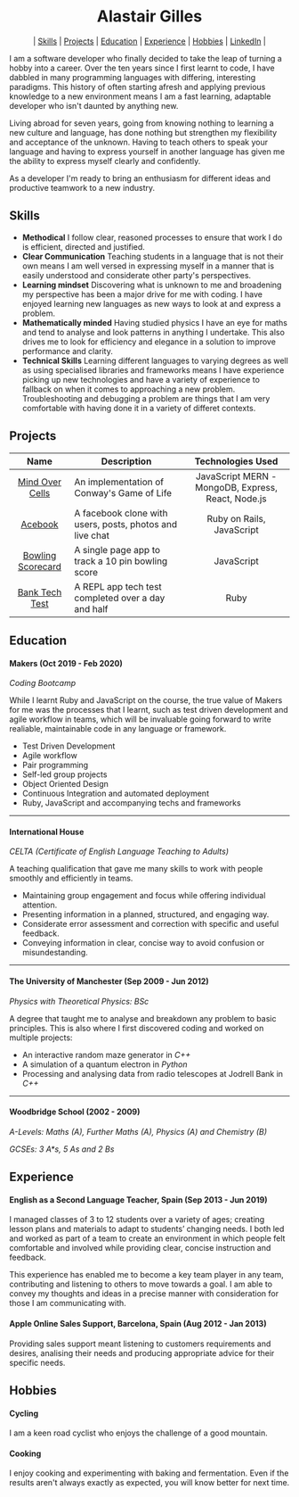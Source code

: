 <h1 align="center">
Alastair Gilles
</h1>

<p align="center">
  | <a href="#Skills">Skills</a>
  | <a href="#Projects">Projects</a>
  | <a href="#Education">Education</a>
  | <a href="#Experience">Experience</a>
  | <a href="#Hobbies">Hobbies</a>
  | <a href="https://www.linkedin.com/in/alastair-gilles-3a1761125/">LinkedIn</a>
  |
</p>

I am a software developer who finally decided to take the leap of turning a
hobby into a career. Over the ten years since I first learnt to code, I have
dabbled in many programming languages with differing, interesting paradigms.
This history of often starting afresh and applying previous knowledge to a new
environment means I am a fast learning, adaptable developer who isn't daunted
by anything new.

Living abroad for seven years, going from knowing nothing to learning a new culture
and language, has done nothing but strengthen my flexibility and acceptance of the
unknown. Having to teach others to speak your language and having to express
yourself in another language has given me the ability to express myself clearly
and confidently.

As a developer I'm ready to bring an enthusiasm for different ideas and 
productive teamwork to a new industry.

## Skills 

- **Methodical** I follow clear, reasoned processes to ensure that work I do
is efficient, directed and justified.
- **Clear Communication** Teaching students in a language that is not their own
means I am well versed in expressing myself in a manner that is easily understood
and considerate other party's perspectives.
- **Learning mindset** Discovering what is unknown to me and broadening my
perspective has been a major drive for me with coding. I have enjoyed learning
new languages as new ways to look at and express a problem.
- **Mathematically minded** Having studied physics I have an eye for maths and
tend to analyse and look patterns in anything I undertake. This also drives me
to look for efficiency and elegance in a solution to improve performance and
clarity.
- **Technical Skills** Learning different languages to varying degrees as well as
using specialised libraries and frameworks means I have experience picking up new
technologies and have a variety of experience to fallback on when it comes to
approaching a new problem. Troubleshooting and debugging a problem are things that
I am very comfortable with having done it in a variety of differet contexts.

## Projects

| Name | Description | Technologies Used |
|:----:|-------------|:-----------------:|
| [Mind Over Cells](https://github.com/Hyan18/the-css) | An implementation of Conway's Game of Life | JavaScript MERN - MongoDB, Express, React, Node.js | 
| [Acebook](https://github.com/ffgi-es/acebook_irrelevant_pests) | A facebook clone with users, posts, photos and live chat | Ruby on Rails, JavaScript |
| [Bowling Scorecard](https://github.com/ffgi-es/bowling-challenge) | A single page app to track a 10 pin bowling score | JavaScript |
| [Bank Tech Test](https://github.com/ffgi-es/bank_tech_test) | A REPL app tech test completed over a day and half | Ruby |

## Education

#### Makers (Oct 2019 - Feb 2020)

*Coding Bootcamp*

While I learnt Ruby and JavaScript on the course, the true value of Makers
for me was the processes that I learnt, such as test driven development and
agile workflow in teams, which will be invaluable going forward to write 
realiable, maintainable code in any language or framework.

- Test Driven Development
- Agile workflow
- Pair programming
- Self-led group projects
- Object Oriented Design
- Continuous Integration and automated deployment
- Ruby, JavaScript and accompanying techs and frameworks
___

#### International House

*CELTA (Certificate of English Language Teaching to Adults)*

A teaching qualification that gave me many skills to work with people smoothly
and efficiently in teams.

- Maintaining group engagement and focus while offering individual attention.
- Presenting information in a planned, structured, and engaging way.
- Considerate error assessment and correction with specific and useful feedback.
- Conveying information in clear, concise way to avoid confusion or misundestanding.
___

#### The University of Manchester (Sep 2009 - Jun 2012)

*Physics with Theoretical Physics: BSc*

A degree that taught me to analyse and breakdown any problem to basic principles. This
is also where I first discovered coding and worked on multiple projects:

- An interactive random maze generator in *C++*
- A simulation of a quantum electron in *Python*
- Processing and analysing data from radio telescopes at Jodrell Bank in *C++*
___

#### Woodbridge School (2002 - 2009)

*A-Levels: Maths (A), Further Maths (A), Physics (A) and Chemistry (B)*

*GCSEs: 3 A\*s, 5 As and 2 Bs*

## Experience

#### English as a Second Language Teacher, Spain (Sep 2013 - Jun 2019)

I managed classes of 3 to 12 students over a variety of ages;
creating lesson plans and materials to adapt to students’ changing needs.
I both led and worked as part of a team to create an environment in which
people felt comfortable and involved while providing clear, concise
instruction and feedback.

This experience has enabled me to become a key team player in any team,
contributing and listening to others to move towards a goal. I am able
to convey my thoughts and ideas in a precise manner with consideration
for those I am communicating with.

#### Apple Online Sales Support, Barcelona, Spain (Aug 2012 - Jan 2013)

Providing sales support meant listening to customers requirements and
desires, analising their needs and producing appropriate advice for their
specific needs.

## Hobbies

#### Cycling

I am a keen road cyclist who enjoys the challenge of a good mountain.

#### Cooking

I enjoy cooking and experimenting with baking and fermentation. Even
if the results aren't always exactly as expected, you will know
better for next time.
